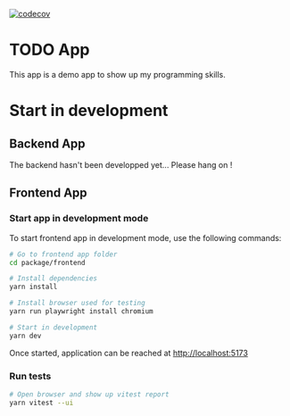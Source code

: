 [![codecov](https://codecov.io/github/Inogeo/todo/branch/main/graph/badge.svg?token=80LNS629RT)](https://codecov.io/github/Inogeo/todo)

# TODO App

This app is a demo app to show up my programming skills.

# Start in development

## Backend App

The backend hasn't been developped yet... Please hang on !

## Frontend App

### Start app in development mode

To start frontend app in development mode, use the following commands:

```sh
# Go to frontend app folder
cd package/frontend

# Install dependencies
yarn install

# Install browser used for testing
yarn run playwright install chromium

# Start in development
yarn dev
```

Once started, application can be reached at [http://localhost:5173](http://localhost:5173)

### Run tests

```sh
# Open browser and show up vitest report
yarn vitest --ui
```